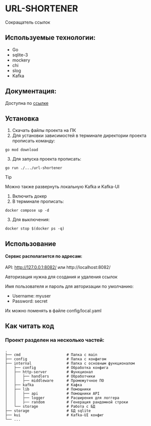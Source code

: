 # URL-SHORTENER

Сокращатель ссылок

## Используемые технологии:

- Go
- sqlite-3
- mockery
- chi
- slog
- Kafka

## Документация:

Доступна по [ссылке](https://documenter.getpostman.com/view/25915575/2sAXjM3XF4)

## Установка

1. Скачать файлы проекта на ПК
2. Для установки зависимостей в терминале директории проекта прописать команду:

```
go mod download
```
3. Для запуска проекта прописать:

```
go run ./.../url-shortener
```

> [!TIP]
> Можно также развернуть локальную Kafka и Kafka-UI

1. Включить докер
2. В терминале прописать:

```
docker compose up -d
```
3. Для выключения:

```
docker stop $(docker ps -q)
```

## Использование

#### Сервис располагается по адресам:

API: http://127.0.0.1:8082/ или http://localhost:8082/

Авторизация нужна для создания и удаления ссылок

Имя пользователя и пароль для авторизации по умолчанию:
- Username: myuser
- Password: secret

Их можно поменять в файле config/local.yaml

## Как читать код

### Проект разделен на несколько частей:

    .
    ├── cmd                     # Папка с main
    ├── config                  # Папка с конфигом
    ├── internal                # Папка с основным функционалом
    │   ├── config              # Обработка конфига
    │   ├── http-server         # Функционал
    │   │   ├── handlers        # Обработчики
    │   │   ├── middleware      # Промежутчное ПО
    │   ├── kafka               # Кафка
    │   ├── lib                 # Помощники
    │   │   ├── api             # Помощники API
    │   │   ├── logger          # Расширения для логгера
    │   │   ├── random          # Генерация рандомной строки
    │   └── storage             # Работа с БД
    ├── storage                 # БД sqlite
    ├── kui                     # Kafka-UI конфиг
    └── ...
